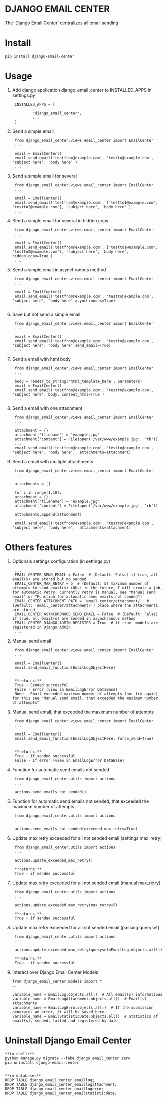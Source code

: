 
DJANGO EMAIL CENTER
===================
  
  
The 'Django Email Center' centralizes all email sending
  
# Install  
  
    pip install django-email-center

# Usage
  
1. Add django application django_email_center to INSTALLED_APPS in settings.py
  
        INSTALLED_APPS = [  
                ...  
                'django_email_center',
                ...  
        ]  
  

2. Send a simple email
  
        from django_email_center.views.email_center import EmailCenter
        ...  

        email = EmailCenter()
        email.send_email('testfrom@example.com', 'testto@example.com', 'subject here', 'body here' )
        ...

3. Send a simple email for several

        from django_email_center.views.email_center import EmailCenter
        ...

        email = EmailCenter()
        email.send_email('testfrom@example.com', ['testto1@example.com', 'testto2@example.com'], 'subject here', 'body here' )
        ...

4. Send a simple email for several in hidden copy

        from django_email_center.views.email_center import EmailCenter
        ...

        email = EmailCenter()
        email.send_email('testfrom@example.com', ['testto1@example.com', 'testto2@example.com'], 'subject here', 'body here', hidden_copy=True )
        ...

5. Send a simple email in asynchronous method

        from django_email_center.views.email_center import EmailCenter
        ...

        email = EmailCenter()
        email.send_email('testfrom@example.com', 'testto@example.com', 'subject here', 'body here' asynchronous=True)
        ...

6. Save but not send a simple email

        from django_email_center.views.email_center import EmailCenter
        ...

        email = EmailCenter()
        email.send_email('testfrom@example.com', 'testto@example.com', 'subject here', 'body here' send_email=True)
        ...

7. Send a email with html body

        from django_email_center.views.email_center import EmailCenter
        ...

        body = render_to_string('html_template_here', parameters)
        email = EmailCenter()
        email.send_email('testfrom@example.com', 'testto@example.com', 'subject here', body, content_html=True )
        ...

8. Send a email with one attachment

        from django_email_center.views.email_center import EmailCenter
	    ...

        attachment = {}
        attachment['filename'] = 'example.jpg'
        attachment['content'] = File(open('/var/www/example.jpg', 'rb'))
        ...
        email.send_email('testfrom@example.com', 'testto@example.com', 'subject here', 'body here',  attachments=attachment)

9. Send a email with multiple attachments

        from django_email_center.views.email_center import EmailCenter
        ...

        attachments = []

        for i in range(1,10):
        attachment = {}
        attachment['filename'] = 'example.jpg'
        attachment['content'] = File(open('/var/www/example.jpg', 'rb'))

        attachments.append(attachment)
        ...
        email.send_email('testfrom@example.com', 'testto@example.com', 'subject here', 'body here',  attachments=attachment)

# Others features

1. Optionals settings configuration (in settings.py)

        ...
        EMAIL_CENTER_SEND_EMAIL = False  # (Default: False) if true, all email(s) are stored but no sended
        EMAIL_CENTER_MAX_RETRY = 5  # (Default: 5) maximum number of attempts to send email(s) (Obs: in the future, I will create a job, for automatic retry, currently retry is manual, see "Manual send email" or "Function for automatic send emails not sended")
        EMAIL_CENTER_ATTACHMENT_PATH = 'email_center/attachment/'  # (Default: 'email_center/attachment/') place where the attachments are stored
        EMAIL_CENTER_ASYNCHRONOUS_SEND_EMAIL = False  # (Default: False) if true, all email(s) are sended in asynchronous method
        EMAIL_CENTER_DJANGO_ADMIN_REGISTER = True  # if true, models are registered in Django Admin
        ...

2. Manual send email

        from django_email_center.views.email_center import EmailCenter
        ...

        email = EmailCenter()
        email.send_email_function(EmailLogObjectHere)


        **returns:**
        True - Sended successful
        False - Error (view in EmailLogError DataBase)
        None - Email exceeded maximum number of attempts (not try again), for this see "Manual send email, that exceeded the maximum number of attempts"

3. Manual send email, that exceeded the maximum number of attempts

        from django_email_center.views.email_center import EmailCenter
        ...

        email = EmailCenter()
        email.send_email_function(EmailLogObjectHere, force_send=True)


        **returns:**
        True - if sended successful
        False - if error (view in EmailLogError DataBase)

4. Function for automatic send emails not sended

        from django_email_center.utils import actions
	    ...

        actions.send_emails_not_sended()

5. Function for automatic send emails not sended, that exceeded the maximum number of attempts

        from django_email_center.utils import actions
	    ...

        actions.send_emails_not_sended(exceeded_max_retry=True)

6. Update max retry exceeded for all not sended email (settings max_retry)

        from django_email_center.utils import actions
        ...

        actions.update_exceeded_max_retry()

        **returns:**
        True - if sended successful

8. Update max retry exceeded for all not sended email (manual max_retry) 

        from django_email_center.utils import actions
        ...

        actions.update_exceeded_max_retry(max_retry=5)

        **returns:**
        True - if sended successful

9. Update max retry exceeded for all not sended email (passing queryset)

        from django_email_center.utils import actions
        ...

        actions.update_exceeded_max_retry(queryset=EmailLog.objects.all())

        **returns:**
        True - if sended successful

10. Interact over Django Email Center Models

        from django_email_center.models import *
        ...

        variable_name = EmailLog.objects.all()  # All email(s) informations
        variable_name = EmailLogAttachment.objects.all()  # Email(s) attachments
        variable_name = EmailLogErro.objects.all()  # If the submission generates an error, it will be saved here.
        variable_name = EmailStatisticDate.objects.all()  # Statistics of email(s), sended, failed and registered by date

# Uninstall Django Email Center

    **in shell:**
    python manage.py migrate --fake django_email_center zero
    pip uninstall django-email-center


    **in database:**
    DROP TABLE django_email_center_emaillog;
    DROP TABLE django_email_center_emaillogattachment;
    DROP TABLE django_email_center_emaillogerro;
    DROP TABLE django_email_center_emailstatisticdate;
